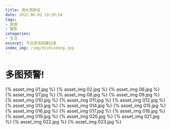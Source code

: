 ```yaml
---
title: 滴水洞游览
date: 2022-06-01 19:29:54
tags:
- 旅游
- 摄影
categories: 
- 生活
excerpt: 今日游览拍摄记录
index_img: /img/dishuidong.jpg
---
```

# 多图预警!

{% asset_img 01.jpg %}
{% asset_img 02.jpg %}
{% asset_img 06.jpg %}
{% asset_img 07.jpg %}
{% asset_img 08.jpg %}
{% asset_img 09.jpg %}
{% asset_img 010.jpg %}
{% asset_img 011.jpg %}
{% asset_img 012.jpg %}
{% asset_img 013.jpg %}
{% asset_img 014.jpg %}
{% asset_img 015.jpg %}
{% asset_img 016.jpg %}
{% asset_img 017.jpg %}
{% asset_img 018.jpg %}
{% asset_img 019.jpg %}
{% asset_img 020.jpg %}
{% asset_img 021.jpg %}
{% asset_img 022.jpg %}
{% asset_img 023.jpg %}